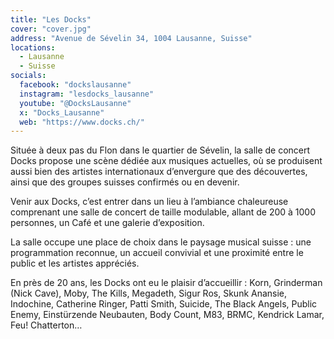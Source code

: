 ```yaml
---
title: "Les Docks"
cover: "cover.jpg"
address: "Avenue de Sévelin 34, 1004 Lausanne, Suisse"
locations:
  - Lausanne
  - Suisse
socials:
  facebook: "dockslausanne"
  instagram: "lesdocks_lausanne"
  youtube: "@DocksLausanne"
  x: "Docks_Lausanne"
  web: "https://www.docks.ch/"
---
```


Située à deux pas du Flon dans le quartier de Sévelin, la salle de concert Docks propose une scène dédiée aux musiques
actuelles, où se produisent aussi bien des artistes internationaux d’envergure que des découvertes, ainsi que des
groupes suisses confirmés ou en devenir.

Venir aux Docks, c’est entrer dans un lieu à l’ambiance chaleureuse comprenant une salle de concert de taille modulable,
allant de 200 à 1000 personnes, un Café et une galerie d’exposition.

La salle occupe une place de choix dans le paysage musical suisse : une programmation reconnue, un accueil convivial et
une proximité entre le public et les artistes appréciés.

En près de 20 ans, les Docks ont eu le plaisir d’accueillir : Korn, Grinderman (Nick Cave), Moby, The Kills, Megadeth,
Sigur Ros, Skunk Anansie, Indochine, Catherine Ringer, Patti Smith, Suicide, The Black Angels, Public Enemy,
Einstürzende Neubauten, Body Count, M83, BRMC, Kendrick Lamar, Feu! Chatterton…

